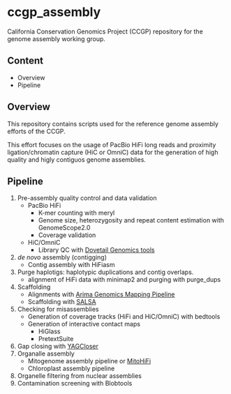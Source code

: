 # ccgp_assembly

California Conservation Genomics Project (CCGP) repository for the genome assembly working group.

## Content

- Overview
- Pipeline

## Overview

This repository contains scripts used for the reference genome assembly efforts of the CCGP. 

This effort focuses on the usage of PacBio HiFi long reads and proximity ligation/chromatin capture (HiC or OmniC) data
for the generation of high quality and higly contiguos genome assemblies.


## Pipeline

1. Pre-assembly quality control and data validation
    - PacBio HiFi  
        - K-mer counting with meryl
        - Genome size, heterozygosity and repeat content estimation with GenomeScope2.0
        - Coverage validation
    - HiC/OmniC
        - Library QC with [Dovetail Genomics tools](https://github.com/dovetail-genomics/dovetail_tools)
2. *de novo* assembly (contigging)
    - Contig assembly with HiFiasm
3. Purge haplotigs: haplotypic duplications and contig overlaps.
    - alignment of HiFi data with minimap2 and purging with purge_dups
4. Scaffolding
    - Alignments with [Arima Genomics Mapping Pipeline](https://github.com/ArimaGenomics/mapping_pipeline) 
    - Scaffolding with [SALSA](https://www.github.com/marbl/SALSA)
5. Checking for misassemblies
    - Generation of coverage tracks (HiFi and HiC/OmniC) with bedtools
    - Generation of interactive contact maps
        -  HiGlass
        -  PretextSuite
6. Gap closing with [YAGCloser](https://www.github.com/merlyescalona/yagcloser)
7. Organalle assembly
    - Mitogenome assembly pipeline or [MitoHiFi](https://github.com/marcelauliano/MitoHiFi)
    - Chloroplast assembly pipeline
8. Organelle filtering from nuclear assemblies
9. Contamination screening with Blobtools 
